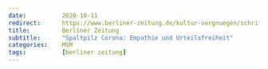 ```yaml
---
date:          2020-10-11
redirect:      https://www.berliner-zeitung.de/kultur-vergnuegen/schriftstellerin-kathrin-schmidt-zweifelt-an-der-pandemie-spaltpilz-corona-empathie-und-urteilsfreiheit-li.110079
title:         Berliner Zeitung
subtitle:      "Spaltpilz Corona: Empathie und Urteilsfreiheit"
categories:    MSM
tags:          [berliner zeitung]
---
```

